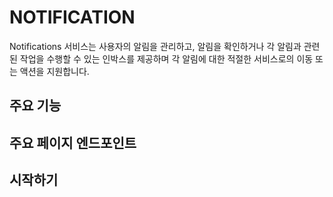 # NOTIFICATION

Notifications 서비스는 사용자의 알림을 관리하고, 알림을 확인하거나 각 알림과 관련된 작업을 수행할 수 있는 인박스를 제공하며 각 알림에 대한 적절한 서비스로의 이동 또는 액션을 지원합니다.

## 주요 기능

## 주요 페이지 엔드포인트

## 시작하기
